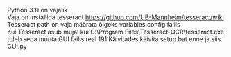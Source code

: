 Python 3.11 on vajalik  
Vaja on installida tesseract https://github.com/UB-Mannheim/tesseract/wiki  
Tesseract path on vaja määrata õigeks variables.config failis  
Kui Tesseract asub mujal kui C:\Program Files\Tesseract-OCR\tesseract.exe tuleb seda muuta GUI failis real 191
Käivitades käivita setup.bat enne ja siis GUI.py
